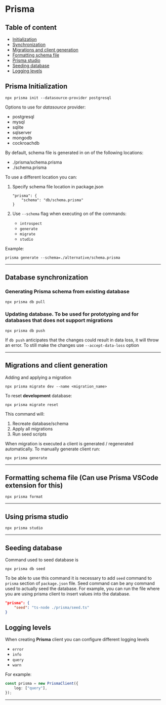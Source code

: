 # Prisma

## Table of content

-   [Initialization](#prisma-initialization)
-   [Synchronization](#database-synchronization)
-   [Migrations and client generation](#migrations-and-client-generation)
-   [Formatting schema file](#formatting-schema-file-can-use-prisma-vscode-extension-for-this)
-   [Prisma studio](#using-prisma-studio)
-   [Seeding database](#seeding-database)
-   [Logging levels](#logging-levels)

## Prisma Initialization

```
npx prisma init --datasource-provider postgresql
```

Options to use for _datasource_ provider:

-   postgresql
-   mysql
-   sqlite
-   sqlserver
-   mongodb
-   cockroachdb

By default, schema file is generated in on of the following locations:

-   ./prisma/schema.prisma
-   ./schema.prisma

To use a different location you can:

1. Specify schema file location in package.json

    ```
    "prisma": {
    	"schema": "db/schema.prisma"
    }
    ```

2. Use `--schema` flag when executing on of the commands:
    - `introspect`
    - `generate`
    - `migrate`
    - `studio`

Example:

```
prisma generate --schema=./alternative/schema.prisma
```

---

## Database synchronization

### Generating Prisma schema from existing database

```
npx prisma db pull
```

### Updating database. To be used for prototyping and for databases that does not support migrations

```
npx prisma db push
```

If `db push` anticipates that the changes could result in data loss, it will throw an error. To still make the changes use `--accept-data-loss` option

---

## Migrations and client generation

Adding and applying a migration

```
npx prisma migrate dev --name <migration_name>
```

To reset **development** database:

```
npx prisma migrate reset
```

This command will:

1. Recreate database/schema
2. Apply all migrations
3. Run seed scripts

When migration is executed a client is generated / regenerated automatically. To manually generate client run:

```
npx prisma generate
```

---

## Formatting schema file (Can use Prisma VSCode extension for this)

```
npx prisma format
```

---

## Using prisma studio

```
npx prisma studio
```

---

## Seeding database

Command used to seed database is

```
npx prisma db seed
```

To be able to use this command it is necessary to add `seed` command to `prisma` section of `package.json` file.
Seed command can be any command used to actually seed the database. For example, you can run the file where you are using prisma client to insert values into the database.

```json
"prisma": {
    "seed": "ts-node ./prisma/seed.ts"
}
```

## Logging levels

When creating **Prisma** client you can configure different logging levels

-   `error`
-   `info`
-   `query`
-   `warn`

For example:

```ts
const prisma = new PrismaClient({
    log: ["query"],
});
```

---
